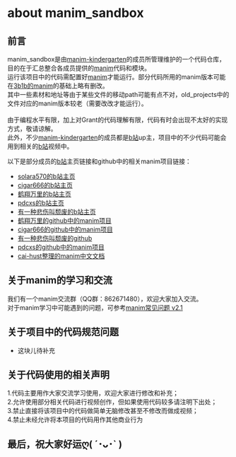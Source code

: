 about manim_sandbox
===================
前言
---
manim_sandbox是由[manim-kindergarten](https://github.com/manim-kindergarten)的成员所管理维护的一个代码仓库，目的在于汇总整合各成员提供的[manim](https://github.com/3b1b/manim)代码和模块。<br>
运行该项目中的代码需配置好[manim](https://github.com/3b1b/manim)才能运行。部分代码所用的manim版本可能在[3b1b的manim](https://github.com/3b1b/manim)的基础上略有删改。<br>
其中一些素材和地址等由于某些文件的移动path可能有点不对，old_projects中的文件对应的manim版本较老（需要改改才能运行）。<br>  
由于编程水平有限，加上对Grant的代码理解有限，代码有时会出现不太好的实现方式，敬请谅解。<br>
此外，不少[manim-kindergarten](https://github.com/manim-kindergarten)的成员都是[b站](https://www.bilibili.com/)up主，项目中的不少代码可能会用到相关的[b站](https://www.bilibili.com/)视频中。<br>

以下是部分成员的[b站](https://www.bilibili.com/)主页链接和github中的相关manim项目链接：<br>
* [solara570的b站主页](https://space.bilibili.com/3557916 '求关注求三连ღ( ´･ᴗ･` )')<br>
* [cigar666的b站主页](https://space.bilibili.com/66806831 '求关注求三连ღ( ´･ᴗ･` )')<br>
* [鹤翔万里的b站主页](https://space.bilibili.com/171431343 '求关注求三连ღ( ´･ᴗ･` )')<br>
* [pdcxs的b站主页](https://space.bilibili.com/10707223 '求关注求三连ღ( ´･ᴗ･` )')<br>
* [有一种悲伤叫颓废的b站主页](https://space.bilibili.com/387821788 '求关注求三连ღ( ´･ᴗ･` )')<br>
* [鹤翔万里的github中的manim项目](https://github.com/Tony031218/manim-projects)<br>
* [cigar666的github中的manim项目](https://github.com/cigar666/my_manim_projects)<br>
* [有一种悲伤叫颓废的github](https://github.com/136108Haumea)<br>
* [pdcxs的github中的manim项目](https://github.com/pdcxs/ManimProjects)
* [cai-hust整理的manim中文文档](https://github.com/cai-hust/manim-tutorial-CN)<br>

关于manim的学习和交流
-----
我们有一个manim交流群（QQ群：862671480），欢迎大家加入交流。<br>
对于manim学习中可能遇到的问题，可参考[manim常见问题 v2.1](https://github.com/Tony031218/manim-projects/blob/master/documents/manim%E5%B8%B8%E8%A7%81%E9%97%AE%E9%A2%98v2.1.pdf)<br>

关于项目中的代码规范问题
------------
* 这块儿待补充

关于代码使用的相关声明
-----
  1.代码主要用作大家交流学习使用，欢迎大家进行修改和补充；<br>
  2.允许使用部分相关代码进行视频创作，但如果使用代码较多请注明下出处；<br>
  3.禁止直接将该项目中的代码做简单无脑修改甚至不修改而做成视频；<br>
  4.禁止未经允许将本项目的代码用作其他商业行为<br>
  
最后，祝大家好运ღ( ´･ᴗ･` )
------------------
